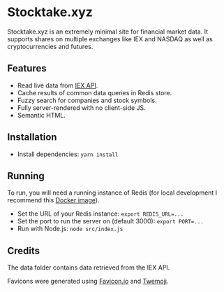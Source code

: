 # Stocktake.xyz

Stocktake.xyz is an extremely minimal site for financial market data. It supports shares on multiple exchanges like IEX and NASDAQ as well as cryptocurrencies and futures.

## Features

- Read live data from [IEX API](https://iextrading.com/developer/docs/).
- Cache results of common data queries in Redis store.
- Fuzzy search for companies and stock symbols.
- Fully server-rendered with no client-side JS.
- Semantic HTML.

## Installation

- Install dependencies: `yarn install`

## Running

To run, you will need a running instance of Redis (for local development I recommend this [Docker image](https://hub.docker.com/_/redis)).

- Set the URL of your Redis instance: `export REDIS_URL=...`
- Set the port to run the server on (default 3000): `export PORT=...`
- Run with Node.js: `node src/index.js`

## Credits

The data folder contains data retrieved from the IEX API.

Favicons were generated using [Favicon.io](https://favicon.io/) and [Twemoji](https://github.com/twitter/twemoji).
